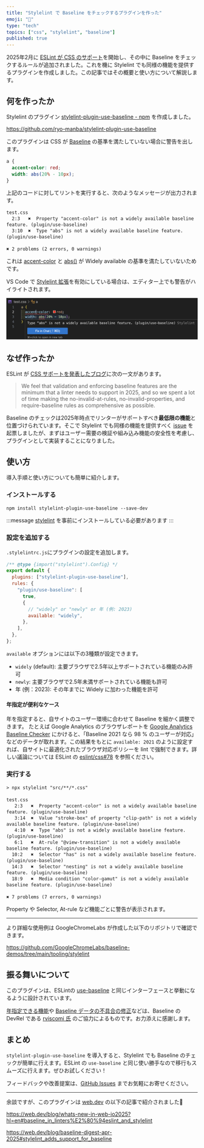 ```yaml
---
title: "Stylelint で Baseline をチェックするプラグインを作った"
emoji: "👔"
type: "tech"
topics: ["css", "stylelint", "baseline"]
published: true
---
```


2025年2月に [ESLint が CSS のサポート](https://eslint.org/blog/2025/02/eslint-css-support/)を開始し、その中に Baseline をチェックするルールが追加されました。これを機に Stylelint でも同様の機能を提供するプラグインを作成しました。この記事ではその概要と使い方について解説します。

## 何を作ったか

Stylelint のプラグイン [stylelint-plugin-use-baseline - npm](https://www.npmjs.com/package/stylelint-plugin-use-baseline) を作成しました。

https://github.com/ryo-manba/stylelint-plugin-use-baseline

このプラグインは CSS が [Baseline](https://developer.mozilla.org/docs/Glossary/Baseline/Compatibility) の基準を満たしていない場合に警告を出します。

```css
a {
  accent-color: red;
  width: abs(20% - 10px);
}
```

上記のコードに対してリントを実行すると、次のようなメッセージが出力されます。

```shell
test.css
  2:3   ✖  Property "accent-color" is not a widely available baseline feature. (plugin/use-baseline)
  3:10  ✖  Type "abs" is not a widely available baseline feature. (plugin/use-baseline)

✖ 2 problems (2 errors, 0 warnings)
```

これは [accent-color](https://developer.mozilla.org/en-US/docs/Web/CSS/accent-color) と [abs()](https://developer.mozilla.org/en-US/docs/Web/CSS/abs) が Widely available の基準を満たしていないためです。

VS Code で [Stylelint 拡張](https://marketplace.visualstudio.com/items?itemName=stylelint.vscode-stylelint)を有効にしている場合は、エディター上でも警告がハイライトされます。

![VS Code 上でBaseline警告が表示されている様子](/images/stylelint-baseline-plugin/vscode-stylelint-baseline-warning.png)

## なぜ作ったか

ESLint が [CSS サポートを発表したブログ](https://eslint.org/blog/2025/02/eslint-css-support/)に次の一文があります。

> We feel that validation and enforcing baseline features are the minimum that a linter needs to support in 2025, and so we spent a lot of time making the no-invalid-at-rules, no-invalid-properties, and require-baseline rules as comprehensive as possible.

Baseline のチェックは2025年時点でリンターがサポートすべき**最低限の機能**と位置づけられています。そこで Stylelint でも同様の機能を提供すべく [issue](https://github.com/stylelint/stylelint/issues/8391) を起票しましたが、まずはユーザー需要の検証や組み込み機能の安全性を考慮し、プラグインとして実装することになりました。

## 使い方

導入手順と使い方についても簡単に紹介します。

### インストールする

```shell
npm install stylelint-plugin-use-baseline --save-dev
```

:::message
[stylelint](https://www.npmjs.com/package/stylelint) を事前にインストールしている必要があります
:::

### 設定を追加する

`.stylelintrc.js`にプラグインの設定を追加します。

```js
/** @type {import("stylelint").Config} */
export default {
  plugins: ["stylelint-plugin-use-baseline"],
  rules: {
    "plugin/use-baseline": [
      true,
      {
        // "widely" or "newly" or 年 (例: 2023)
        available: "widely",
      },
    ],
  },
};
```

`available` オプションには以下の3種類が設定できます。

- `widely` (default): 主要ブラウザで2.5年以上サポートされている機能のみ許可
- `newly`: 主要ブラウザで2.5年未満サポートされている機能も許可
- 年 (例：2023): その年までに Widely に加わった機能を許可

#### 年指定が便利なケース

年を指定すると、自サイトのユーザー環境に合わせて Baseline を細かく調整できます。
たとえば Google Analytics のブラウザレポートを [Google Analytics Baseline Checker](https://chrome.dev/google-analytics-baseline-checker/) にかけると、「Baseline 2021 なら 98 % のユーザーが対応」などのデータが取れます。この結果をもとに `available: 2021` のように設定すれば、自サイトに最適化されたブラウザ対応ポリシーを lint で強制できます。詳しい議論については ESLint の [eslint/css#78](https://github.com/eslint/css/issues/78) を参照ください。

### 実行する

```shell
> npx stylelint "src/**/*.css"

test.css
   2:3   ✖  Property "accent-color" is not a widely available baseline feature. (plugin/use-baseline)
   3:14  ✖  Value "stroke-box" of property "clip-path" is not a widely available baseline feature. (plugin/use-baseline)
   4:10  ✖  Type "abs" is not a widely available baseline feature. (plugin/use-baseline)
   6:1   ✖  At-rule "@view-transition" is not a widely available baseline feature. (plugin/use-baseline)
  10:2   ✖  Selector "has" is not a widely available baseline feature. (plugin/use-baseline)
  14:3   ✖  Selector "nesting" is not a widely available baseline feature. (plugin/use-baseline)
  18:9   ✖  Media condition "color-gamut" is not a widely available baseline feature. (plugin/use-baseline)

✖ 7 problems (7 errors, 0 warnings)
```

Property や Selector, At-rule など機能ごとに警告が表示されます。

---

より詳細な使用例は GoogleChromeLabs が作成した以下のリポジトリで確認できます。

https://github.com/GoogleChromeLabs/baseline-demos/tree/main/tooling/stylelint

## 振る舞いについて

このプラグインは、ESLintの [use-baseline](https://github.com/captainbrosset/eslint-css/blob/main/docs/rules/use-baseline.md) と同じインターフェースと挙動になるように設計されています。

[年指定できる機能](https://github.com/ryo-manba/stylelint-plugin-use-baseline/pull/7)や [Baseline データの不具合の修正](https://github.com/ryo-manba/stylelint-plugin-use-baseline/issues/13)などは、Baseline の DevRel である [rviscomi 氏](https://github.com/rviscomi) のご協力によるものです。お力添えに感謝します。

## まとめ

`stylelint-plugin-use-baseline` を導入すると、Stylelint でも Baseline のチェックが簡単に行えます。ESLint の `use-baseline` と同じ使い勝手なので移行もスムーズに行えます。ぜひお試しください！

フィードバックや改善提案は、[GitHub Issues](https://github.com/ryo-manba/stylelint-plugin-use-baseline/issues) までお気軽にお寄せください。

---

余談ですが、このプラグインは [web.dev](http://web.dev) の以下の記事で紹介されました🎉

https://web.dev/blog/whats-new-in-web-io2025?hl=en#baseline_in_linters%E2%80%94eslint_and_stylelint

https://web.dev/blog/baseline-digest-apr-2025#stylelint_adds_support_for_baseline

